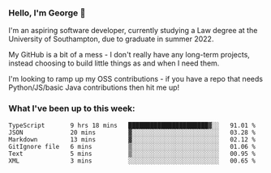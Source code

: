 ### Hello, I'm George 👋

I'm an aspiring software developer, currently studying a Law degree at the University of Southampton, due to graduate in summer 2022. 

My GitHub is a bit of a mess - I don't really have any long-term projects, instead choosing to build little things as and when I need them.

I'm looking to ramp up my OSS contributions - if you have a repo that needs Python/JS/basic Java contributions then hit me up!

<!--
**georgegebbett/georgegebbett** is a ✨ _special_ ✨ repository because its `README.md` (this file) appears on your GitHub profile.

Here are some ideas to get you started:

- 🔭 I’m currently working on ...
- 🌱 I’m currently learning ...
- 👯 I’m looking to collaborate on ...
- 🤔 I’m looking for help with ...
- 💬 Ask me about ...
- 📫 How to reach me: ...
- 😄 Pronouns: ...
- ⚡ Fun fact: ...
-->

### What I've been up to this week:
<!--START_SECTION:waka-->

```text
TypeScript       9 hrs 18 mins   ██████████████████████▓░░   91.01 %
JSON             20 mins         ▓░░░░░░░░░░░░░░░░░░░░░░░░   03.28 %
Markdown         13 mins         ▓░░░░░░░░░░░░░░░░░░░░░░░░   02.12 %
GitIgnore file   6 mins          ▒░░░░░░░░░░░░░░░░░░░░░░░░   01.06 %
Text             5 mins          ▒░░░░░░░░░░░░░░░░░░░░░░░░   00.95 %
XML              3 mins          ░░░░░░░░░░░░░░░░░░░░░░░░░   00.65 %
```

<!--END_SECTION:waka-->

